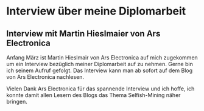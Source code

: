 # Interview über meine Diplomarbeit
## Interview mit Martin Hieslmaier von Ars Electronica

Anfang März ist Martin Hieslmair von Ars Electronica auf mich zugekommen um ein Interview bezüglich meiner Diplomarbeit auf zu nehmen. Gerne bin ich seinem Aufruf gefolgt. Das Interview kann man ab sofort auf dem Blog von Ars Electronica nachlesen.

Vielen Dank Ars Electronica für das spannende Interview und ich hoffe, ich konnte damit allen Lesern des Blogs das Thema Selfish-Mining näher bringen.